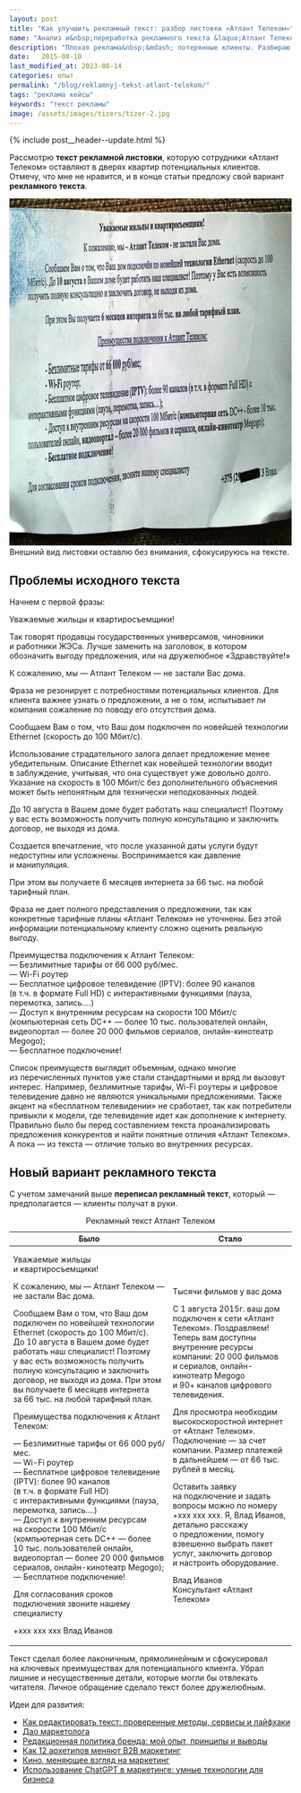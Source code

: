 ```yaml
---
layout: post
title: "Как улучшить рекламный текст: разбор листовки «Атлант Телеком»"
name: "Анализ и&nbsp;переработка рекламного текста &laquo;Атлант Телеком&raquo;: исправляю ошибки"
description: "Плохая реклама&nbsp;&mdash; потерянные клиенты. Разбираю рекламный текст &laquo;Атлант Телеком&raquo;, выявляю слабые места и&nbsp;предлагаю улучшенный вариант для продаж."
date:   2015-08-10
last_modified_at: 2023-08-14
categories: опыт
permalink: "/blog/reklamnyj-tekst-atlant-telekom/"
tags: "реклама кейсы"
keywords: "текст рекламы"
image: /assets/images/tizers/tizer-2.jpg
---
```


{% include post__header--update.html %}

<p>Рассмотрю <b>текст рекламной листовки</b>, которую сотрудники «Атлант Телеком» оставляют в&nbsp;дверях квартир потенциальных клиентов. Отмечу, что мне не&nbsp;нравится, и&nbsp;в&nbsp;конце статьи предложу свой вариант <b>рекламного текста</b>.</p>

<div class="max-width-text" itemprop="image" itemscope itemtype="https://schema.org/ImageObject">
<link itemprop="url" href="/assets/images/blog/reklamnyj-tekst-atlant-telekom/atlant.jpg">
    <picture>
                <source srcset="/assets/images/blog/reklamnyj-tekst-atlant-telekom/atlant.avif" type="image/avif">
                 <source srcset="/assets/images/blog/reklamnyj-tekst-atlant-telekom/atlant.webp" type="image/webp">               
               <img  class="image is-16by9" src="/assets/images/blog/reklamnyj-tekst-atlant-telekom/atlant.jpg" alt="рекламная листовка Атлант Телеком" width="1100" height="619"  itemprop="contentUrl" >
    </picture>
	<div class="figcaption"> Внешний вид листовки оставлю без внимания, сфокусируюсь на тексте.  	</div>
</div>


<section class="row-gap--m">
<h2 class="section__title h1 bold">Проблемы исходного текста</h2>
<p class=" ">Начнем с&nbsp;первой фразы:</p>
<div class="extract">
<p>Уважаемые жильцы и&nbsp;квартиросъемщики!</p>
 </div>
<p>Так говорят продавцы государственных универсамов, чиновники и&nbsp;работники ЖЭСа. Лучше заменить на&nbsp;заголовок, в&nbsp;котором обозначить выгоду предложения, или на&nbsp;дружелюбное «Здравствуйте!»</p>
<div class="extract">
<p>К&nbsp;сожалению, мы&nbsp;— Атлант Телеком&nbsp;— не&nbsp;застали Вас дома.</p>
 </div>
<p>Фраза не&nbsp;резонирует с&nbsp;потребностями потенциальных клиентов. Для клиента важнее узнать о&nbsp;предложении, а&nbsp;не&nbsp;о&nbsp;том, испытывает&nbsp;ли компания сожаление по&nbsp;поводу его отсутствия дома.</p>
<div class="extract">
<p>Сообщаем Вам о&nbsp;том, что Ваш дом подключен по&nbsp;новейшей технологии Ethernet (скорость до&nbsp;100&nbsp;Мбит/с).</p>
 </div>
<p>Использование страдательного залога делает предложение менее убедительным. Описание Ethernet как новейшей технологии вводит в&nbsp;заблуждение, учитывая, что она существует уже довольно долго. Указание на&nbsp;скорость в&nbsp;100&nbsp;Мбит/с без дополнительного объяснения может быть непонятным для технически неподкованных людей.
</p>
<div class="extract">
<p>До&nbsp;10&nbsp;августа в&nbsp;Вашем доме будет работать наш специалист! Поэтому у&nbsp;вас есть возможность получить полную консультацию и&nbsp;заключить договор, не&nbsp;выходя из&nbsp;дома.</p>
 </div>
<p>Создается впечатление, что после указанной даты услуги будут недоступны или усложнены. Воспринимается как давление и&nbsp;манипуляция.</p>
<div class="extract">
<p>При этом вы&nbsp;получаете 6&nbsp;месяцев интернета за&nbsp;66&nbsp;тыс.&nbsp;на&nbsp;любой тарифный план.</p>
 </div>
<p>Фраза не&nbsp;дает полного представления о&nbsp;предложении, так как конкретные тарифные планы &laquo;Атлант Телеком&raquo; не&nbsp;уточнены. Без этой информации потенциальному клиенту сложно оценить реальную выгоду.</p>
<div class="extract">
<p><span class="bold">Преимущества подключения к&nbsp;Атлант Телеком</span>:<br/>
—&nbsp;Безлимитные тарифы от&nbsp;66&nbsp;000&nbsp;руб/мес.<br/>
—&nbsp;Wi-Fi роутер<br/>
—&nbsp;Бесплатное цифровое телевидение (IPTV): более 90&nbsp;каналов (в&nbsp;т.ч.&nbsp;в&nbsp;формате Full&nbsp;HD) с&nbsp;интерактивными функциями (пауза, перемотка, запись....)<br/>
—&nbsp;Доступ к&nbsp;внутренним ресурсам на&nbsp;скорости 100&nbsp;Мбит/с (компьютерная сеть DC++&nbsp;— более 10&nbsp;тыс. пользователей онлайн, видеопортал&nbsp;— более 20&nbsp;000 фильмов сериалов, онлайн-кинотеатр Megogo);<br/>
—&nbsp;Бесплатное подключение!
</p>
</div>
<p>Список преимуществ выглядит объемным, однако многие из&nbsp;перечисленных пунктов уже стали стандартными и&nbsp;вряд&nbsp;ли вызовут интерес. Например, безлимитные тарифы, Wi-Fi роутеры и&nbsp;цифровое телевидение давно не&nbsp;являются уникальными предложениями. Также акцент на&nbsp;«бесплатном телевидении» не&nbsp;сработает, так как потребители привыкли к&nbsp;модели, где телевидение идет как дополнение к&nbsp;интернету. Правильно было&nbsp;бы перед составлением текста проанализировать предложения конкурентов и&nbsp;найти понятные отличия «Атлант Телеком». А&nbsp;пока&nbsp;— из&nbsp;текста&nbsp;— отличие только во&nbsp;внутренних ресурсах.</p>
</section>

<section class="row-gap--m max-width-text">
<h2 class="section__title h1 bold">Новый вариант рекламного текста</h2>
<p>С&nbsp;учетом замечаний выше <strong>переписал рекламный текст</strong>, который&nbsp;<em>—</em> предполагается&nbsp;<em>—</em> клиенты получат в&nbsp;руки.</p>
<table>
<caption>Рекламный текст Атлант Телеком</caption>
<thead>
<tr>
<th>Было</th>
<th>Стало</th>
</tr>
</thead>
<tbody>
<tr ><td><p><span class="bold">Уважаемые жильцы и&nbsp;квартиросъемщики!</span></p>
<p>К&nbsp;сожалению, мы&nbsp;— <span class="bold">Атлант Телеком&nbsp;</span>— не&nbsp;застали Вас дома.</p>
<p>Сообщаем Вам о&nbsp;том, что Ваш дом подключен по&nbsp;новейшей технологии Ethernet (скорость до&nbsp;100&nbsp;Мбит/с). До&nbsp;<span class="bold">10&nbsp;августа</span> в&nbsp;Вашем доме будет работать наш специалист! Поэтому у&nbsp;вас есть возможность получить полную консультацию и&nbsp;заключить договор, не&nbsp;выходя из&nbsp;дома. При этом вы&nbsp;получаете <span class="bold">6&nbsp;месяцев интернета</span> за&nbsp;66&nbsp;тыс.&nbsp;<span class="bold">на&nbsp;любой тарифный план</span>.</p>
<p>
	<span class="bold">Преимущества подключения к&nbsp;Атлант Телеком:</span>
 </p>
<p> —&nbsp;Безлимитные тарифы от&nbsp;<span class="bold">66&nbsp;000&nbsp;руб/мес</span>.<br/>
 —&nbsp;Wi-Fi роутер<br/>
 —&nbsp;Бесплатное цифровое телевидение <span class="bold">(IPTV)</span>: более 90&nbsp;каналов (в&nbsp;т.ч.&nbsp;в&nbsp;формате Full&nbsp;HD) с&nbsp;интерактивными функциями (пауза, перемотка, запись....)<br/>
 —&nbsp;Доступ к&nbsp;внутренним ресурсам на&nbsp;скорости 100&nbsp;Мбит/с (<span class="bold">компьютерная сеть</span> DC++&nbsp;— более 10&nbsp;тыс. пользователей онлайн, <span class="bold">видеопортал</span>&nbsp;— более 20&nbsp;000 фильмов сериалов, <span class="bold">онлайн-кинотеатр</span> Megogo);<br/>
 —&nbsp;<span class="bold">Бесплатное подключение!</span>
</p>
<p>Для согласования сроков подключения звоните нашему специалисту</p>
<p><span class="noperenos">+xxx xxx xxx</span> Влад Иванов</p>
</td><td >
<p><span class="bold">Тысячи фильмов у&nbsp;вас дома</span></p>
<p>С&nbsp;1&nbsp;августа 2015г. ваш дом подключен к&nbsp;сети «Атлант Телеком». Поздравляем! Теперь вам доступны внутренние ресурсы компании: 20&nbsp;000 фильмов и&nbsp;сериалов, онлайн-кинотеатр Megogo и&nbsp;90+&nbsp;каналов цифрового телевидения. </p>
<p>Для просмотра необходим высокоскоростной интернет от&nbsp;«Атлант Телеком». Подключение&nbsp;— за&nbsp;счет компании. Размер платежей в&nbsp;дальнейшем&nbsp;— от&nbsp;66&nbsp;тыс. рублей в&nbsp;месяц. </p>
<p>Оставить заявку на&nbsp;подключение и&nbsp;задать вопросы можно по&nbsp;номеру <span class="noperenos">+xxx xxx xxx</span>. Я, Влад Иванов, детально расскажу о&nbsp;предложении, помогу взвешенно выбрать пакет услуг, заключить договор и&nbsp;настроить оборудование.</p>
<p>Влад Иванов<br/>
 Консультант «Атлант Телеком»
</p>
</td></tr></tbody></table>

<p>Текст&nbsp;сделал более лаконичным, прямолинейным и&nbsp;сфокусировал на&nbsp;ключевых преимуществах для потенциального клиента. Убрал лишние и&nbsp;несущественные детали, которые могли&nbsp;бы отвлекать читателя. Личное обращение сделало текст более дружелюбным.</p>
</section>

<footer class="additive-spacing">
<p class="mb-m mt-m"> Идеи для развития:</p>
<ul class="addictive-spacing">
<li class="list-li">
  <a href="/blog/redaktirovanie-teksta-instrumenty/" class="link"> Как редактировать текст: проверенные методы, сервисы и&nbsp;лайфхаки</a>
</li>
<li class="list-li">
  <a href="/blog/put-marketologa/" class="link"> Дао маркетолога</a>
</li>
<li class="list-li">
  <a href="/blog/editorial-policy/" class="link"> Редакционная политика бренда: мой опыт, принципы и&nbsp;выводы</a>
</li>
<li class="list-li">
  <a href="/blog/12-archetypes-b2b-marketing/" class="link"> Как 12 архетипов меняют B2B маркетинг</a>
</li>
<li class="list-li">
  <a href="/blog/filmy-dlya-marketologov/" class="link"> Кино, меняющее взгляд на&nbsp;маркетинг</a>
</li>
<li class="list-li">
  <a href="/blog/chatgpt-v-marketinge/" class="link"> Использование ChatGPT в&nbsp;маркетинге: умные технологии для бизнеса</a>
</li>
</ul>
</footer>
